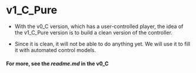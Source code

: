 # v1_C_Pure

* With the v0_C version, which has a user-controlled player,
the idea of the v1_C_Pure version is to build a clean version 
of the controller.


* Since it is clean, it will not be able to do anything yet. We 
will use it to fill it with automated control models.

#### For more, see the _readme.md_ in the v0_C 









